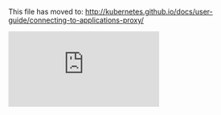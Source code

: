 <!-- BEGIN MUNGE: UNVERSIONED_WARNING -->


<!-- END MUNGE: UNVERSIONED_WARNING -->

This file has moved to: http://kubernetes.github.io/docs/user-guide/connecting-to-applications-proxy/




<!-- BEGIN MUNGE: IS_VERSIONED -->
<!-- TAG IS_VERSIONED -->
<!-- END MUNGE: IS_VERSIONED -->


<!-- BEGIN MUNGE: GENERATED_ANALYTICS -->
[![Analytics](https://kubernetes-site.appspot.com/UA-36037335-10/GitHub/docs/user-guide/connecting-to-applications-proxy.md?pixel)]()
<!-- END MUNGE: GENERATED_ANALYTICS -->
